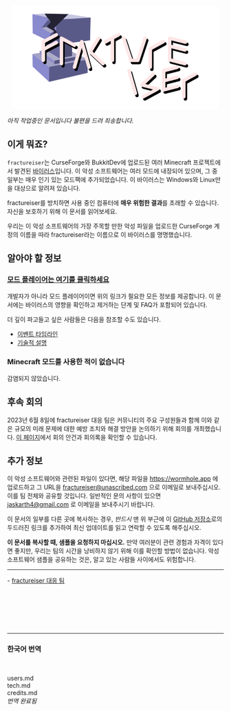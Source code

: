 <p align="center">
	<img src="docs/media/logo.svg" alt="fractureiser 로고" height="240">
</p>

_아직 작업중인 문서입니다 불편을 드려 죄송합니다._

## 이게 뭐죠?

`fractureiser`는 CurseForge와 BukkitDev에 업로드된 여러 Minecraft 프로젝트에서 발견된 [바이러스](https://en.wikipedia.org/wiki/Computer_virus)입니다. 이 악성 소프트웨어는 여러 모드에 내장되어 있으며, 그 중 일부는 매우 인기 있는 모드팩에 추가되었습니다. 이 바이러스는 Windows와 Linux만을 대상으로 알려져 있습니다.

fractureiser를 방치하면 사용 중인 컴퓨터에 **매우 위험한 결과**를 초래할 수 있습니다. 자신을 보호하기 위해 이 문서를 읽어보세요.

우리는 이 악성 소프트웨어의 가장 주목할 만한 악성 파일을 업로드한 CurseForge 계정의 이름을 따라 fractureiser라는 이름으로 이 바이러스를 명명했습니다.

## 알아야 할 정보

### [모드 플레이어는 여기를 클릭하세요](docs/users.md)

개발자가 아니라 모드 플레이어이면 위의 링크가 필요한 모든 정보를 제공합니다. 이 문서에는 바이러스의 영향을 확인하고 제거하는 단계 및 FAQ가 포함되어 있습니다.

더 깊이 파고들고 싶은 사람들은 다음을 참조할 수도 있습니다.

- [이벤트 타임라인](docs/timeline.md)
- [기술적 설명](docs/tech.md)

### Minecraft 모드를 사용한 적이 없습니다

감염되지 않았습니다.

## 후속 회의

2023년 6월 8일에 fractureiser 대응 팀은 커뮤니티의 주요 구성원들과 함께 이와 같은 규모의 미래 문제에 대한 예방 조치와 해결 방안을 논의하기 위해 회의를 개최했습니다.
[이 페이지](https://github.com/fractureiser-investigation/fractureiser/blob/main/docs/2023-06-08-meeting.md)에서 회의 안건과 회의록을 확인할 수 있습니다.

## 추가 정보

이 악성 소프트웨어와 관련된 파일이 있다면, 해당 파일을 https://wormhole.app 에 업로드하고 그 URL을 fractureiser@unascribed.com 으로 이메일로 보내주십시오. 이를 팀 전체와 공유할 것입니다.
일반적인 문의 사항이 있으면 jaskarth4@gmail.com 로 이메일을 보내주시기 바랍니다.

이 문서의 일부를 다른 곳에 복사하는 경우, _반드시_ 맨 위 부근에 이 [GitHub 저장소](https://github.com/fractureiser-investigation/fractureiser)로의 두드러진 링크를 추가하여 최신 업데이트를 읽고 연락할 수 있도록 해주십시오.

**이 문서를 복사할 때, 샘플을 요청하지 마십시오.** 만약 여러분이 관련 경험과 자격이 있다면 좋지만, 우리는 팀의 시간을 낭비하지 않기 위해 이를 확인할 방법이 없습니다. 악성 소프트웨어 샘플을 공유하는 것은, 알고 있는 사람들 사이에서도 위험합니다.

---

\- [fractureiser 대응 팀](docs/credits.md)

<br/>
<br/>
<br/>
<br/>
<br/>

---

### 한국어 번역

<br/>

users.md  
tech.md  
credits.md  
_번역 완료됨_
